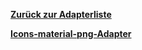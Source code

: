 [**Zurück zur Adapterliste**](/adapterref/adapterliste.md)

[**Icons-material-png-Adapter**](/adapterref/docs/iobroker.icons-material-png/de/README.md)